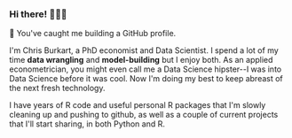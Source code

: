 ### Hi there! 🙋🏻‍♂️ 

<!--
**cburkart/cburkart** is a ✨ _special_ ✨ repository because its `README.md` (this file) appears on your GitHub profile.

Here are some ideas to get you started:

- 🔭 I’m currently working on ...
- 🌱 I’m currently learning ...
- 👯 I’m looking to collaborate on ...
- 🤔 I’m looking for help with ...
- 💬 Ask me about ...
- 📫 How to reach me: ...
- 😄 Pronouns: ...
- ⚡ Fun fact: ...
-->


🔧 You've caught me building a GitHub profile.

I'm Chris Burkart, a PhD economist and Data Scientist. I spend a lot of my time **data wrangling** and **model-building** but I enjoy both. As an applied econometrician, you might even call me a Data Science hipster--I was into Data Science before it was cool. Now I'm doing my best to keep abreast of the next fresh technology. 

I have years of R code and useful personal R packages that I'm slowly cleaning up and pushing to github, as well as a couple of current projects that I'll start sharing, in both Python and R.

